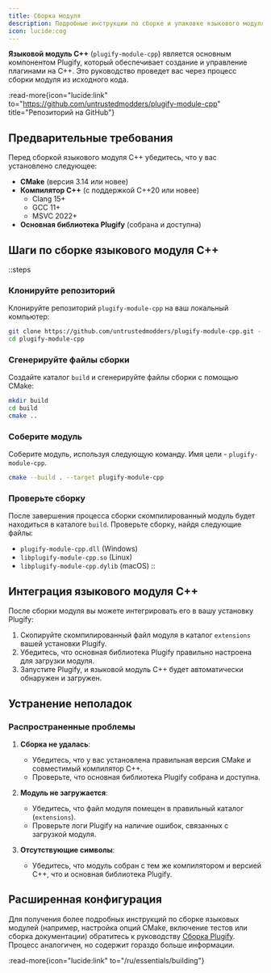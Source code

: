 ```yaml
---
title: Сборка модуля
description: Подробные инструкции по сборке и упаковке языкового модуля C++.
icon: lucide:cog
---
```


**Языковой модуль C++** (`plugify-module-cpp`) является основным компонентом Plugify, который обеспечивает создание и управление плагинами на C++. Это руководство проведет вас через процесс сборки модуля из исходного кода.

:read-more{icon="lucide:link" to="https://github.com/untrustedmodders/plugify-module-cpp" title="Репозиторий на GitHub"}

## **Предварительные требования**

Перед сборкой языкового модуля C++ убедитесь, что у вас установлено следующее:

- **CMake** (версия 3.14 или новее)
- **Компилятор C++** (с поддержкой C++20 или новее)
    - Clang 15+
    - GCC 11+
    - MSVC 2022+
- **Основная библиотека Plugify** (собрана и доступна)

## **Шаги по сборке языкового модуля C++**

::steps
### **Клонируйте репозиторий**
Клонируйте репозиторий `plugify-module-cpp` на ваш локальный компьютер:

```bash
git clone https://github.com/untrustedmodders/plugify-module-cpp.git --recursive
cd plugify-module-cpp
```

### **Сгенерируйте файлы сборки**
Создайте каталог `build` и сгенерируйте файлы сборки с помощью CMake:

```bash
mkdir build
cd build
cmake ..
```

### **Соберите модуль**
Соберите модуль, используя следующую команду. Имя цели - `plugify-module-cpp`.

```bash
cmake --build . --target plugify-module-cpp
```

### **Проверьте сборку**
После завершения процесса сборки скомпилированный модуль будет находиться в каталоге `build`. Проверьте сборку, найдя следующие файлы:
- `plugify-module-cpp.dll` (Windows)
- `libplugify-module-cpp.so` (Linux)
- `libplugify-module-cpp.dylib` (macOS)
::

## **Интеграция языкового модуля C++**

После сборки модуля вы можете интегрировать его в вашу установку Plugify:

1. Скопируйте скомпилированный файл модуля в каталог `extensions` вашей установки Plugify.
2. Убедитесь, что основная библиотека Plugify правильно настроена для загрузки модуля.
3. Запустите Plugify, и языковой модуль C++ будет автоматически обнаружен и загружен.

## **Устранение неполадок**

### **Распространенные проблемы**
1. **Сборка не удалась**:
    - Убедитесь, что у вас установлена правильная версия CMake и совместимый компилятор C++.
    - Проверьте, что основная библиотека Plugify собрана и доступна.

2. **Модуль не загружается**:
    - Убедитесь, что файл модуля помещен в правильный каталог (`extensions`).
    - Проверьте логи Plugify на наличие ошибок, связанных с загрузкой модуля.

3. **Отсутствующие символы**:
    - Убедитесь, что модуль собран с тем же компилятором и версией C++, что и основная библиотека Plugify.

## **Расширенная конфигурация**

Для получения более подробных инструкций по сборке языковых модулей (например, настройка опций CMake, включение тестов или сборка документации) обратитесь к руководству [Сборка Plugify](/essentials/building). Процесс аналогичен, но содержит гораздо больше информации.

:read-more{icon="lucide:link" to="/ru/essentials/building"}
